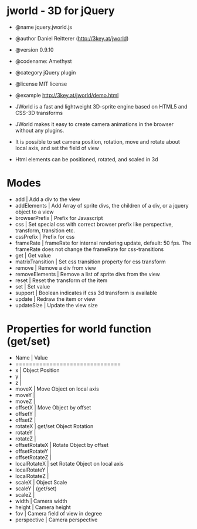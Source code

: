 jworld - 3D for jQuery
======================

* @name jquery.jworld.js
* @author Daniel Reitterer (http://3key.at/jworld)
* @version 0.9.10
* @codename: Amethyst
* @category jQuery plugin
* @license MIT license
* @example http://3key.at/jworld/demo.html

* JWorld is a fast and lightweight 3D-sprite engine based on HTML5 and CSS-3D transforms
* JWorld  makes it easy to create camera animations in the browser without any plugins.
* It is possible to set camera position, rotation, move and rotate about local axis, and set the field of view
* Html elements can be positioned, rotated, and scaled in 3d

Modes
=====

* add                | Add a div to the view
* addElements        | Add Array of sprite divs, the children of a div, or a jquery object to a view
* browserPrefix      | Prefix for Javascript
* css                | Set special css with correct browser prefix like perspective, transform, transition etc.
* cssPrefix          | Prefix for css
* frameRate          | frameRate for internal rendering update, default: 50 fps. The frameRate does not change the frameRate for css-transitions
* get                | Get value
* matrixTransition   | Set css transition property for css transform
* remove             | Remove a div from view
* removeElements     | Remove a list of sprite divs from the view
* reset              | Reset the transform of the item
* set                | Set value
* support            | Boolean indicates if css 3d transform is available
* update             | Redraw the item or view
* updateSize         | Update the view size

Properties for world function (get/set)
=======================================
* Name          | Value
* ===============================
* x             | Object Position
* y             | 
* z             | 
* moveX         | Move Object on local axis
* moveY         | 
* moveZ         | 
* offsetX       | Move Object by offset
* offsetY       | 
* offsetZ       | 
* rotateX       | get/set Object Rotation
* rotateY       | 
* rotateZ       | 
* offsetRotateX | Rotate Object by offset
* offsetRotateY | 
* offsetRotateZ | 
* localRotateX  | set Rotate Object on local axis
* localRotateY  | 
* localRotateZ  | 
* scaleX        | Object Scale
* scaleY        | (get/set)
* scaleZ        |
* width         | Camera width
* height        | Camera height
* fov           | Camera field of view in degree
* perspective   | Camera perspective
